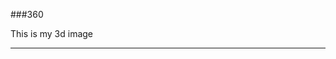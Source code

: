 ###360

This is my 3d image
<script src="//360.vizor.io/scripts/embed.js" data-vizorurl="https://360.vizor.io/embed/v/adb0" ></script>

***




